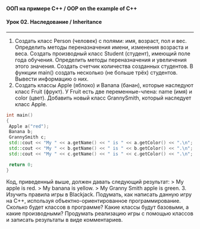 #### ООП на примере C++ / OOP on the example of C++
#### Урок 02. Наследование / Inheritance

***

1. Создать класс Person (человек) с полями: имя, возраст, пол и вес. Определить методы переназначения имени, изменения возраста и веса. Создать производный класс Student (студент), имеющий поле года обучения. Определить методы переназначения и увеличения этого значения. Создать счетчик количества созданных студентов. В функции main() создать несколько (не больше трёх) студентов. Вывести информацию о них.
2. Создать классы Apple (яблоко) и Banana (банан), которые наследуют класс Fruit (фрукт). У Fruit есть две переменные-члена: name (имя) и color (цвет). Добавить новый класс GrannySmith, который наследует класс Apple.
```C++
int main()
{
 Apple a("red");
 Banana b;
 GrannySmith c;
 std::cout << "My " << a.getName() << " is " << a.getColor() << ".\n";
 std::cout << "My " << b.getName() << " is " << b.getColor() << ".\n";
 std::cout << "My " << c.getName() << " is " << c.getColor() << ".\n";

 return 0;
}
```
Код, приведенный выше, должен давать следующий результат:
    > My apple is red.
    > My banana is yellow.
    > My Granny Smith apple is green.
3. Изучить правила игры в Blackjack. Подумать, как написать данную игру на С++, используя объектно-ориентированное программирование. Сколько будет классов в программе? Какие классы будут базовыми, а какие производными? Продумать реализацию игры с помощью классов и записать результаты в виде комментариев.